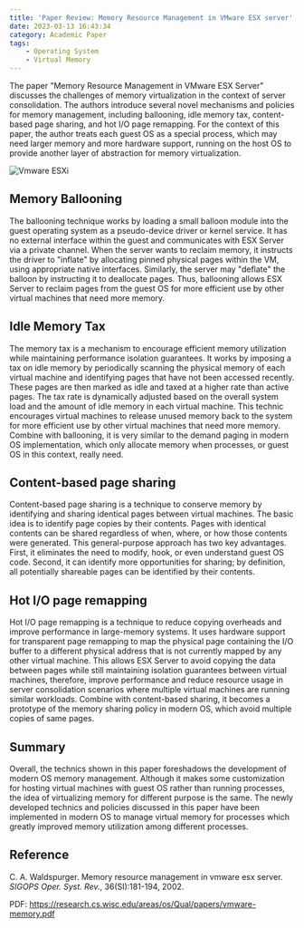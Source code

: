 ```yaml
---
title: 'Paper Review: Memory Resource Management in VMware ESX server'
date: 2023-03-13 16:43:34
category: Academic Paper
tags:
    - Operating System
    - Virtual Memory
---
```


The paper "Memory Resource Management in VMware ESX Server" discusses the challenges of memory virtualization in the context of server consolidation. The authors introduce several novel mechanisms and policies for memory management, including ballooning, idle memory tax, content-based page sharing, and hot I/O page remapping. For the context of this paper, the author treats each guest OS as a special process, which may need larger memory and more hardware support, running on the host OS to provide another layer of abstraction for memory virtualization. 

![Vmware ESXi](https://documentation.axsguard.com/images/vspherelogo.png)

## Memory Ballooning

The ballooning technique works by loading a small balloon module into the guest operating system as a pseudo-device driver or kernel service. It has no external interface within the guest and communicates with ESX Server via a private channel. When the server wants to reclaim memory, it instructs the driver to "inflate" by allocating pinned physical pages within the VM, using appropriate native interfaces. Similarly, the server may "deflate" the balloon by instructing it to deallocate pages. Thus, ballooning allows ESX Server to reclaim pages from the guest OS for more efficient use by other virtual machines that need more memory. 

## Idle Memory Tax

The memory tax is a mechanism to encourage efficient memory utilization while maintaining performance isolation guarantees. It works by imposing a tax on idle memory by periodically scanning the physical memory of each virtual machine and identifying pages that have not been accessed recently. These pages are then marked as idle and taxed at a higher rate than active pages. The tax rate is dynamically adjusted based on the overall system load and the amount of idle memory in each virtual machine. This technic encourages virtual machines to release unused memory back to the system for more efficient use by other virtual machines that need more memory. Combine with ballooning, it is very similar to the demand paging in modern OS implementation, which only allocate memory when processes, or guest OS in this context, really need.

## Content-based page sharing

Content-based page sharing is a technique to conserve memory by identifying and sharing identical pages between virtual machines. The basic idea is to identify page copies by their contents. Pages with identical contents can be shared regardless of when, where, or how those contents were generated. This general-purpose approach has two key advantages. First, it eliminates the need to modify, hook, or even understand guest OS code. Second, it can identify more opportunities for sharing; by definition, all potentially shareable pages can be identified by their contents. 

## Hot I/O page remapping

Hot I/O page remapping is a technique to reduce copying overheads and improve performance in large-memory systems. It uses hardware support for transparent page remapping to map the physical page containing the I/O buffer to a different physical address that is not currently mapped by any other virtual machine. This allows ESX Server to avoid copying the data between pages while still maintaining isolation guarantees between virtual machines, therefore, improve performance and reduce resource usage in server consolidation scenarios where multiple virtual machines are running similar workloads. Combine with content-based sharing, it becomes a prototype of the memory sharing policy in modern OS, which avoid multiple copies of same pages. 

## Summary

Overall, the technics shown in this paper foreshadows the development of modern OS memory management. Although it makes some customization for hosting virtual machines with guest OS rather than running processes, the idea of virtualizing memory for different purpose is the same. The newly developed technics and policies discussed in this paper have been implemented in modern OS to manage virtual memory for processes which greatly improved memory utilization among different processes. 

## Reference

C. A. Waldspurger. Memory resource management in vmware esx server. *SIGOPS Oper. Syst. Rev.*, 36(SI):181-194, 2002.

PDF: https://research.cs.wisc.edu/areas/os/Qual/papers/vmware-memory.pdf
